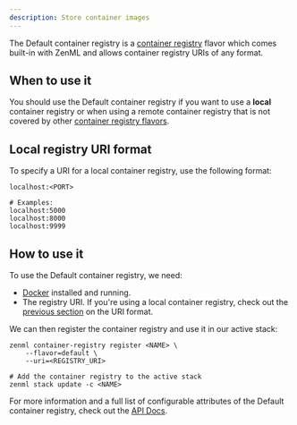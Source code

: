```yaml
---
description: Store container images
---
```


The Default container registry is a [container registry](./overview.md) 
flavor which comes built-in with ZenML and allows container registry URIs
of any format.

## When to use it

You should use the Default container registry if you want to use a **local**
container registry or when using a remote container registry that is not 
covered by other [container registry flavors](./overview.md#container-registry-flavors).

## Local registry URI format

To specify a URI for a local container registry, use the following format:
```shell
localhost:<PORT>

# Examples:
localhost:5000
localhost:8000
localhost:9999
```

## How to use it

To use the Default container registry, we need:
* [Docker](https://www.docker.com) installed and running.
* The registry URI. If you're using a local container registry, check out the [previous section](#local-registry-uri-format) on the URI format.

We can then register the container registry and use it in our active stack:
```shell
zenml container-registry register <NAME> \
    --flavor=default \
    --uri=<REGISTRY_URI>

# Add the container registry to the active stack
zenml stack update -c <NAME>
```

For more information and a full list of configurable attributes of the Default container registry, check out the 
[API Docs](https://apidocs.zenml.io/latest/api_docs/integrations/#zenml.integrations.aws.container_registries.default_container_registry.DefaultContainerRegistry).

